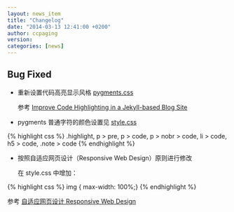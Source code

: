 ```yaml
---
layout: news_item
title: "Changelog"
date: "2014-03-13 12:41:00 +0200"
author: ccpaging
version: 
categories: [news]
---
```


Bug Fixed
-----

 * 重新设置代码高亮显示风格 [pygments.css](https://raw.github.com/ccpaging/algebra/gh-pages/css/pygments.css)
 
   参考 [Improve Code Highlighting in a Jekyll-based Blog Site](http://demisx.github.io/jekyll/2014/01/13/improve-code-highlighting-in-jekyll.html)
   
 * pygments 普通字符的颜色设置见 [style.css](https://raw.github.com/ccpaging/algebra/gh-pages/css/style.css)
   
{% highlight css %}
   .highlight, p > pre, p > code, p > nobr > code, li > code, h5 > code, .note > code
{% endhighlight %}
   
 * 按照自适应网页设计（Responsive Web Design）原则进行修改
 
   在 style.css 中增加：
   
{% highlight css %}
   img { max-width: 100%;}
{% endhighlight %}
 
   参考 [自适应网页设计 Responsive Web Design](http://www.ruanyifeng.com/blog/2012/05/responsive_web_design.html)
